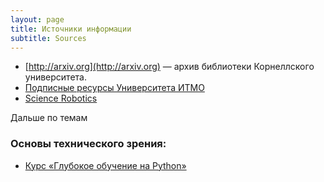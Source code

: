 ```yaml
---
layout: page
title: Источники информации
subtitle: Sources
---
```

* [http://arxiv.org](http://arxiv.org) — архив библиотеки Корнеллского университета.
* [Подписные ресурсы Университета ИТМО](http://lib.ifmo.ru/net_res/net_res.htm)
* [Science Robotics](http://robotics.sciencemag.org/)

Дальше по темам

### Основы технического зрения:

* [Курс «Глубокое обучение на Python»](https://www.asozykin.ru/courses/nnpython)
